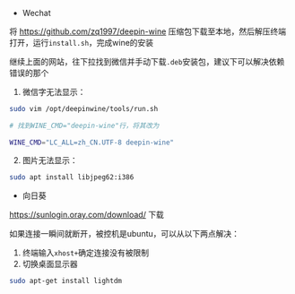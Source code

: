- Wechat

将 https://github.com/zq1997/deepin-wine 压缩包下载至本地，然后解压终端打开，运行`install.sh`，完成wine的安装

继续上面的网站，往下拉找到微信并手动下载`.deb`安装包，建议下可以解决依赖错误的那个

1. 微信字无法显示：

```bash
sudo vim /opt/deepinwine/tools/run.sh
 
# 找到WINE_CMD="deepin-wine"行，将其改为
 
WINE_CMD="LC_ALL=zh_CN.UTF-8 deepin-wine"
```
2. 图片无法显示：

```bash
sudo apt install libjpeg62:i386
```

- 向日葵

https://sunlogin.oray.com/download/ 下载

如果连接一瞬间就断开，被控机是ubuntu，可以从以下两点解决：

1. 终端输入`xhost+`确定连接没有被限制
2. 切换桌面显示器
```bash
sudo apt-get install lightdm
```

